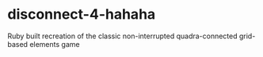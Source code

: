 # disconnect-4-hahaha
Ruby built recreation of the classic non-interrupted quadra-connected grid-based elements game
